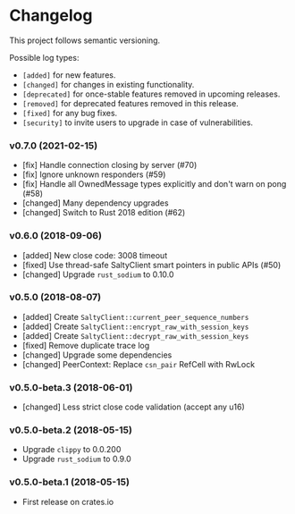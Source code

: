 # Changelog

This project follows semantic versioning.

Possible log types:

- `[added]` for new features.
- `[changed]` for changes in existing functionality.
- `[deprecated]` for once-stable features removed in upcoming releases.
- `[removed]` for deprecated features removed in this release.
- `[fixed]` for any bug fixes.
- `[security]` to invite users to upgrade in case of vulnerabilities.


### v0.7.0 (2021-02-15)

- [fix] Handle connection closing by server (#70)
- [fix] Ignore unknown responders (#59)
- [fix] Handle all OwnedMessage types explicitly and don't warn on pong (#58)
- [changed] Many dependency upgrades
- [changed] Switch to Rust 2018 edition (#62)

### v0.6.0 (2018-09-06)

- [added] New close code: 3008 timeout
- [fixed] Use thread-safe SaltyClient smart pointers in public APIs (#50)
- [changed] Upgrade `rust_sodium` to 0.10.0

### v0.5.0 (2018-08-07)

- [added] Create `SaltyClient::current_peer_sequence_numbers`
- [added] Create `SaltyClient::encrypt_raw_with_session_keys`
- [added] Create `SaltyClient::decrypt_raw_with_session_keys`
- [fixed] Remove duplicate trace log
- [changed] Upgrade some dependencies
- [changed] PeerContext: Replace `csn_pair` RefCell with RwLock

### v0.5.0-beta.3 (2018-06-01)

- [changed] Less strict close code validation (accept any u16)

### v0.5.0-beta.2 (2018-05-15)

- Upgrade `clippy` to 0.0.200
- Upgrade `rust_sodium` to 0.9.0

### v0.5.0-beta.1 (2018-05-15)

- First release on crates.io
